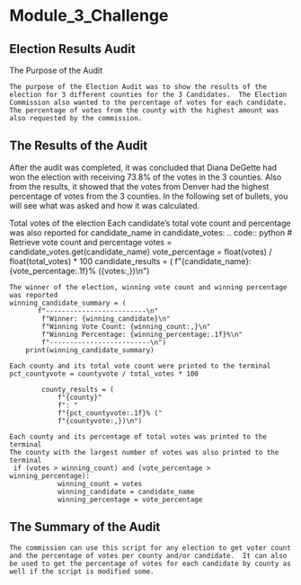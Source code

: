 # Module_3_Challenge

## Election Results Audit

The Purpose of the Audit

	The purpose of the Election Audit was to show the results of the election for 3 different counties for the 3 Candidates.  The Election Commission also wanted to the percentage of votes for each candidate.  The percentage of votes from the county with the highest amount was also requested by the commission.

## The Results of the Audit

After the audit was completed, it was concluded that Diana DeGette had won the election with receiving 73.8% of the votes in the 3 counties.  Also from the results, it showed that the votes from Denver had the highest percentage of votes from the 3 counties.  In the following set of bullets, you will see what was asked and how it was calculated.

  Total votes of the election
	Each candidate’s total vote count and percentage was also reported
	for candidate_name in candidate_votes:
	.. code:: python
	        # Retrieve vote count and percentage
	        votes = candidate_votes.get(candidate_name)
	        vote_percentage = float(votes) / float(total_votes) * 100
	        candidate_results = (
	            f"{candidate_name}: {vote_percentage:.1f}% ({votes:,})\n")
	
	The winner of the election, winning vote count and winning percentage was reported
	winning_candidate_summary = (
	       f"-------------------------\n"
	        f"Winner: {winning_candidate}\n"
	        f"Winning Vote Count: {winning_count:,}\n"
	        f"Winning Percentage: {winning_percentage:.1f}%\n"
	        f"-------------------------\n")
	    print(winning_candidate_summary)
	
	Each county and its total vote count were printed to the terminal
	pct_countyvote = countyvote / total_votes * 100
	
	        county_results = (
	            f"{county}"
	            f": "
	            f"{pct_countyvote:.1f}% ("
	            f"{countyvote:,})\n")
	
	Each county and its percentage of total votes was printed to the terminal
	The county with the largest number of votes was also printed to the terminal
	 if (votes > winning_count) and (vote_percentage > winning_percentage):
	            winning_count = votes
	            winning_candidate = candidate_name
	            winning_percentage = vote_percentage


## The Summary of the Audit

	The commission can use this script for any election to get voter count and the percentage of votes per county and/or candidate.  It can also be used to get the percentage of votes for each candidate by county as well if the script is modified some.
